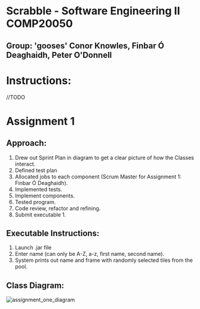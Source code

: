 # **Scrabble** - Software Engineering II COMP20050
## Group: 'gooses' Conor Knowles, Finbar Ó Deaghaidh, Peter O'Donnell

# Instructions:
//TODO

# Assignment 1
## Approach:
1. Drew out Sprint Plan in diagram to get a clear picture of how the Classes interact.
2. Defined test plan
3. Allocated jobs to each component (Scrum Master for Assignment 1: Finbar Ó Deaghaidh).
4. Implemented tests.
5. Implement components.
6. Tested program.
7. Code review, refactor and refining.
8. Submit executable 1.

## Executable Instructions:
1. Launch .jar file
2. Enter name (can only be A-Z, a-z, first name, second name).
3. System prints out name and frame with randomly selected tiles from the pool.

## Class Diagram:
![assignment_one_diagram](https://github.com/)
